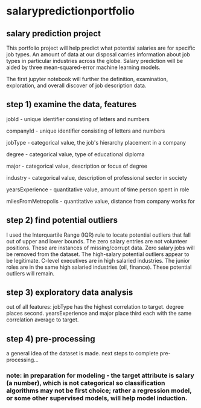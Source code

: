 # salarypredictionportfolio

## salary prediction project

This portfolio project will help predict what potential salaries are for specific job types. An amount of data at our disposal carries information about job types in particular industries across the globe. Salary prediction will be aided by three mean-squared-error machine learning models.

The first jupyter notebook will further the definition, examination, exploration, and overall discover of job description data.

## step 1) examine the data, features

jobId - unique identifier consisting of letters and numbers

companyId - unique identifier consisting of letters and numbers

jobType - categorical value, the job's hierarchy placement in a company

degree - categorical value, type of educational diploma

major - categorical value, description or focus of degree

industry - categorical value, description of professional sector in society

yearsExperience - quantitative value, amount of time person spent in role

milesFromMetropolis - quantitative value, distance from company works for

## step 2) find potential outliers

I used the Interquartile Range (IQR) rule to locate potential outliers that fall out of upper and lower bounds. The zero salary entries are not volunteer positions. These are instances of missing/corrupt data. Zero salary jobs will be removed from the dataset. The high-salary potential outliers appear to be legitimate. C-level executives are in high salaried industries. The junior roles are in the same high salaried industries (oil, finance). These potential outliers will remain. 

## step 3) exploratory data analysis

out of all features: jobType has the highest correlation to target. degree places second. yearsExperience and major place third each with the same correlation average to target. 

## step 4) pre-processing

a general idea of the dataset is made. next steps to complete pre-processing...

### note: in preparation for modeling - the target attribute is salary (a number), which is not categorical so classification algorithms may not be first choice; rather a regression model, or some other supervised models, will help model induction.
